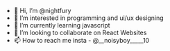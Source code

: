 - 👋 Hi, I’m @nightfury
- 👀 I’m interested in programming and ui/ux designing  
- 🌱 I’m currently learning javascript
- 💞️ I’m looking to collaborate on React Websites
- 📫 How to reach me insta - @__noisyboy_____10

<!---
nightfuryq/nightfuryq is a ✨ special ✨ repository because its `README.md` (this file) appears on your GitHub profile.
You can click the Preview link to take a look at your changes.
--->
